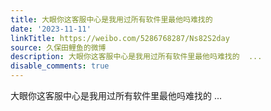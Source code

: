 ```yaml
---
title: 大眼你这客服中心是我用过所有软件里最他吗难找的
date: '2023-11-11'
linkTitle: https://weibo.com/5286768287/Ns82S2day
source: 久保田鲤鱼的微博
description: 大眼你这客服中心是我用过所有软件里最他吗难找的  ...
disable_comments: true
---
```

大眼你这客服中心是我用过所有软件里最他吗难找的  ...